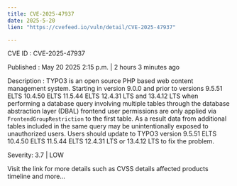 ```yaml
---
title: CVE-2025-47937
date: 2025-5-20
lien: "https://cvefeed.io/vuln/detail/CVE-2025-47937"

---
```


CVE ID : CVE-2025-47937

Published :  May 20
2025
2:15 p.m. | 2 hours
3 minutes ago

Description : TYPO3 is an open source
PHP based web content management system. Starting in version 9.0.0 and prior to versions 9.5.51 ELTS
10.4.50 ELTS
11.5.44 ELTS
12.4.31 LTS
and 13.4.12 LTS
when performing a database query involving multiple tables through the database abstraction layer (DBAL)
frontend user permissions are only applied via `FrontendGroupRestriction` to the first table. As a result
data from additional tables included in the same query may be unintentionally exposed to unauthorized users. Users should update to TYPO3 version 9.5.51 ELTS
10.4.50 ELTS
11.5.44 ELTS
12.4.31 LTS
or 13.4.12 LTS to fix the problem.

Severity: 3.7 | LOW

Visit the link for more details
such as CVSS details
affected products
timeline
and more...
